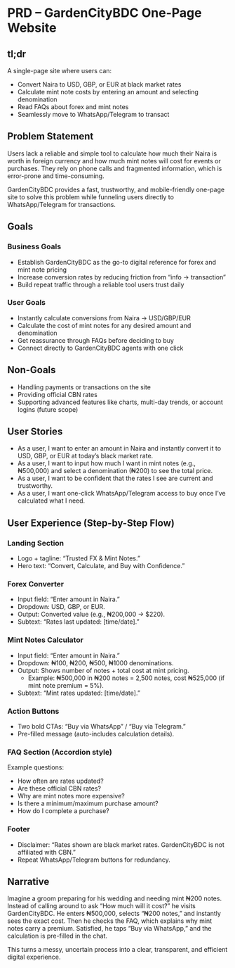 # PRD – GardenCityBDC One-Page Website

## tl;dr
A single-page site where users can:
- Convert Naira to USD, GBP, or EUR at black market rates
- Calculate mint note costs by entering an amount and selecting denomination
- Read FAQs about forex and mint notes
- Seamlessly move to WhatsApp/Telegram to transact

## Problem Statement
Users lack a reliable and simple tool to calculate how much their Naira is worth in foreign currency and how much mint notes will cost for events or purchases. They rely on phone calls and fragmented information, which is error-prone and time-consuming.

GardenCityBDC provides a fast, trustworthy, and mobile-friendly one-page site to solve this problem while funneling users directly to WhatsApp/Telegram for transactions.

## Goals

### Business Goals
- Establish GardenCityBDC as the go-to digital reference for forex and mint note pricing
- Increase conversion rates by reducing friction from “info → transaction”
- Build repeat traffic through a reliable tool users trust daily

### User Goals
- Instantly calculate conversions from Naira → USD/GBP/EUR
- Calculate the cost of mint notes for any desired amount and denomination
- Get reassurance through FAQs before deciding to buy
- Connect directly to GardenCityBDC agents with one click

## Non-Goals
- Handling payments or transactions on the site
- Providing official CBN rates
- Supporting advanced features like charts, multi-day trends, or account logins (future scope)

## User Stories
- As a user, I want to enter an amount in Naira and instantly convert it to USD, GBP, or EUR at today’s black market rate.
- As a user, I want to input how much I want in mint notes (e.g., ₦500,000) and select a denomination (₦200) to see the total price.
- As a user, I want to be confident that the rates I see are current and trustworthy.
- As a user, I want one-click WhatsApp/Telegram access to buy once I’ve calculated what I need.

## User Experience (Step-by-Step Flow)

### Landing Section
- Logo + tagline: “Trusted FX & Mint Notes.”
- Hero text: “Convert, Calculate, and Buy with Confidence.”

### Forex Converter
- Input field: “Enter amount in Naira.”
- Dropdown: USD, GBP, or EUR.
- Output: Converted value (e.g., ₦200,000 → $220).
- Subtext: “Rates last updated: [time/date].”

### Mint Notes Calculator
- Input field: “Enter amount in Naira.”
- Dropdown: ₦100, ₦200, ₦500, ₦1000 denominations.
- Output: Shows number of notes + total cost at mint pricing.
    - Example: ₦500,000 in ₦200 notes = 2,500 notes, cost ₦525,000 (if mint note premium = 5%).
- Subtext: “Mint rates updated: [time/date].”

### Action Buttons
- Two bold CTAs: “Buy via WhatsApp” / “Buy via Telegram.”
- Pre-filled message (auto-includes calculation details).

### FAQ Section (Accordion style)
Example questions:
- How often are rates updated?
- Are these official CBN rates?
- Why are mint notes more expensive?
- Is there a minimum/maximum purchase amount?
- How do I complete a purchase?

### Footer
- Disclaimer: “Rates shown are black market rates. GardenCityBDC is not affiliated with CBN.”
- Repeat WhatsApp/Telegram buttons for redundancy.

## Narrative
Imagine a groom preparing for his wedding and needing mint ₦200 notes. Instead of calling around to ask “How much will it cost?” he visits GardenCityBDC. He enters ₦500,000, selects “₦200 notes,” and instantly sees the exact cost. Then he checks the FAQ, which explains why mint notes carry a premium. Satisfied, he taps “Buy via WhatsApp,” and the calculation is pre-filled in the chat.

This turns a messy, uncertain process into a clear, transparent, and efficient digital experience.
